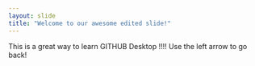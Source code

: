 ```yaml
---
layout: slide
title: "Welcome to our awesome edited slide!"
---
```

This is a great way to learn GITHUB Desktop !!!!
Use the left arrow to go back!